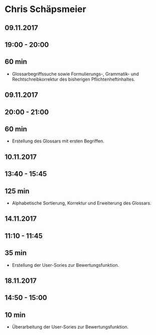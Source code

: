 # Chris Schäpsmeier

## 09.11.2017
## 19:00 - 20:00
## 60 min

* Glossarbegriffssuche sowie Formulierungs-, Grammatik- und Rechtschreibkorrektur des bisherigen Pflichtenheftinhaltes.

## 09.11.2017
## 20:00 - 21:00
## 60 min

* Erstellung des Glossars mit ersten Begriffen.

## 10.11.2017
## 13:40 - 15:45
## 125 min

* Alphabetische Sortierung, Korrektur und Erweiterung des Glossars.

## 14.11.2017
## 11:10 - 11:45
## 35 min

* Erstellung der User-Sories zur Bewertungsfunktion.

## 18.11.2017
## 14:50 - 15:00
## 10 min

* Überarbeitung der User-Sories zur Bewertungsfunktion.